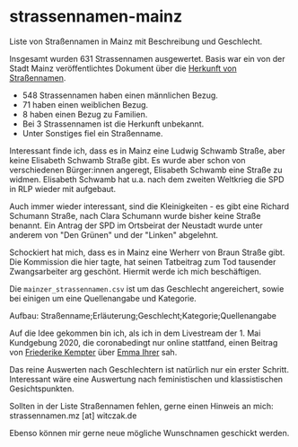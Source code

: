 # strassennamen-mainz
Liste von Straßennamen in Mainz mit Beschreibung und Geschlecht.

Insgesamt wurden 631 Strassennamen ausgewertet. Basis war ein von der Stadt Mainz veröffentlichtes Dokument über die [Herkunft von Straßennamen](https://www.mainz.de/kultur-und-wissenschaft/bibliotheken-und-archive/stadtarchiv/strassennamen.php).

* 548 Strassennamen haben einen männlichen Bezug.
* 71 haben einen weiblichen Bezug.
* 8 haben einen Bezug zu Familien.
* Bei 3 Strassennamen ist die Herkunft unbekannt.
* Unter Sonstiges fiel ein Straßenname.

Interessant finde ich, dass es in Mainz eine Ludwig Schwamb Straße, aber keine Elisabeth Schwamb Straße gibt. Es wurde aber schon von verschiedenen Bürger:innen angeregt, Elisabeth Schwamb eine Straße zu widmen. Elisabeth Schwamb hat u.a. nach dem zweiten Weltkrieg die SPD in RLP wieder mit aufgebaut.

Auch immer wieder interessant, sind die Kleinigkeiten - es gibt eine Richard Schumann Straße, nach Clara Schumann wurde bisher keine Straße benannt. Ein Antrag der SPD im Ortsbeirat der Neustadt wurde unter anderem von "Den Grünen" und der "Linken" abgelehnt.

Schockiert hat mich, dass es in Mainz eine Werherr von Braun Straße gibt. Die Kommission die hier tagte, hat seinen Tatbeitrag zum Tod tausender Zwangsarbeiter arg geschönt. Hiermit werde ich mich beschäftigen.

Die `mainzer_strassennamen.csv` ist um das Geschlecht angereichert, sowie bei einigen um eine Quellenangabe und Kategorie.

Aufbau: Straßenname;Erläuterung;Geschlecht;Kategorie;Quellenangabe 

Auf die Idee gekommen bin ich, als ich in dem Livestream der 1. Mai Kundgebung 2020, die coronabedingt nur online stattfand, einen Beitrag von [Friederike Kempter](https://de.wikipedia.org/wiki/Friederike_Kempter) über [Emma Ihrer](https://de.wikipedia.org/wiki/Emma_Ihrer) sah.

Das reine Auswerten nach Geschlechtern ist natürlich nur ein erster Schritt. Interessant wäre eine Auswertung nach feministischen und klassistischen Gesichtspunkten.

Sollten in der Liste Straßennamen fehlen, gerne einen Hinweis an mich: strassennamen.mz [at] witczak.de

Ebenso können mir gerne neue mögliche Wunschnamen geschickt werden.
